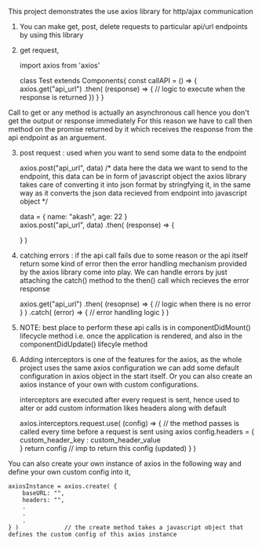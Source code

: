 This project demonstrates the use axios library for http/ajax communication

1. You can make get, post, delete requests to particular api/url endpoints by using this library 

2. get request, 

    import axios from 'axios'

    class Test extends Components{
        const callAPI = () => {
            axios.get("api_url")
            .then( (response) => {
                // logic to execute when the response is returned
            })
        }
    }

Call to get or any method is actually an asynchronous call hence you don't get the output or response immediately
For this reason we have to call then method on the promise returned by it which receives the response from the api endpoint as an arguement.

3. post request : used when you want to send some data to the endpoint

    axios.post("api_url", data)         /* data here the data we want to send to the endpoint, this data can be in form of javascript object
                                            the axios library takes care of converting it into json format by stringfying it, in the same way as it converts the json data recieved from endpoint into javascript object */

    data = {
        name: "akash",
        age: 22
    }          
    axios.post("api_url", data)
    .then( (response) => {

    } )

4. catching errors : if the api call fails due to some reason or the api itself return some kind of error then the error handling mechanism provided by the axios library come into play. We can handle errors by just attaching the catch() method to the then() call which recieves the error response

    axios.get("api_url")
    .then( (resopnse) => {
        // logic when there is no error
    } )
    .catch( (error) => {
        // error handling logic
    } )

5.  NOTE: best place to perform these api calls is in componentDidMount() lifecycle method i.e. once the application is rendered, and also in the componentDidUpdate() lifecyle method 

6. Adding interceptors is one of the features for the axios, as the whole project uses the same axios configuration we can add some default configuration in axios object in the start itself. Or you can also create an axios instance of your own with custom configurations.

    interceptors are executed after every request is sent, hence used to alter or add custom information likes headers along with default

    axios.interceptors.request.use( (config) => {         // the method passes is called every time before a request is sent using axios
        config.headers = {
            custom_header_key : custom_header_value  
        }
        return config   // imp to return this config (updated)
    } )

You can also create your own instance of axios in the following way and define your own custom config into it,

    axiosInstance = axios.create( {
        baseURL: "",
        headers: "",
        .
        .
        .
    } )             // the create method takes a javascript object that defines the custom config of this axios instance

